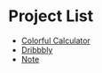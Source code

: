 # Project List

- [Colorful Calculator](https://github.com/ykaito21/colorful_calculator)
- [Dribbbly](https://github.com/ykaito21/dribbbly_todo)
- [Note](https://github.com/ykaito21/note_app)
